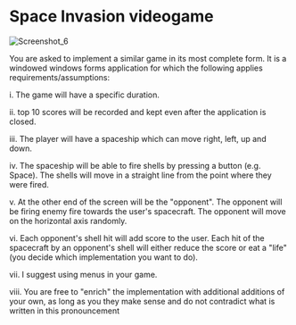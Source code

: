 # Space Invasion videogame
![Screenshot_6](https://user-images.githubusercontent.com/98179885/222776315-bdff7385-4021-464c-b406-f1aca3374f2a.jpg)


You are asked to implement a similar game in its most complete form.
It is a windowed windows forms application for which the following applies
requirements/assumptions:

i. The game will have a specific duration.

ii. top 10 scores will be recorded and kept even after the application is closed.

iii. The player will have a spaceship which can move right, left, up
and down.

iv. The spaceship will be able to fire shells by pressing a button (e.g. Space). The shells
will move in a straight line from the point where they were fired.

v. At the other end of the screen will be the "opponent". The opponent will be firing enemy fire towards
the user's spacecraft. The opponent will move on the horizontal axis randomly.

vi. Each opponent's shell hit will add score to the user. Each hit of the
spacecraft by an opponent's shell will either reduce the score or eat a "life"
(you decide which implementation you want to do).

vii. I suggest using menus in your game.

viii. You are free to "enrich" the implementation with additional additions of your own, as long as you
they make sense and do not contradict what is written in this pronouncement
